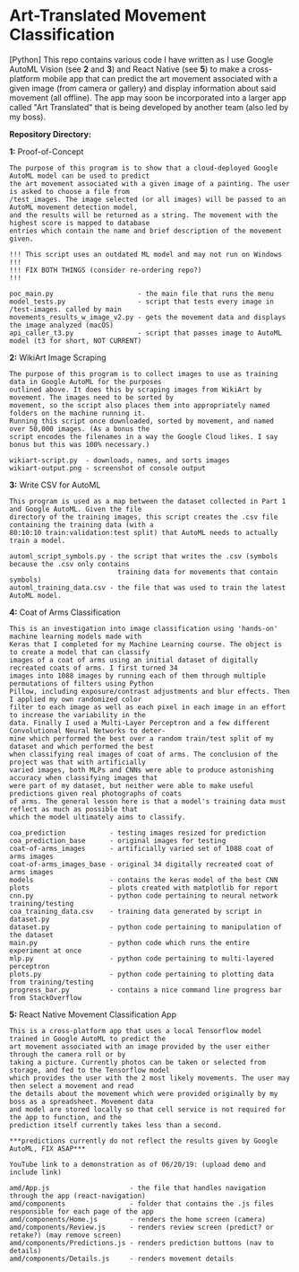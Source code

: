 # Art-Translated Movement Classification
[Python] This repo contains various code I have written as I use Google AutoML Vision (see **2** and **3**) and React Native (see **5**) to make a cross-platform mobile app that can predict the art movement associated with a given image (from camera or gallery) and display information about said movement (all offline). The app may soon be incorporated into a larger app called "Art Translated" that is being developed by another team (also led by my boss).


**Repository Directory:**

**1:** Proof-of-Concept

    The purpose of this program is to show that a cloud-deployed Google AutoML model can be used to predict
    the art movement associated with a given image of a painting. The user is asked to choose a file from
    /test_images. The image selected (or all images) will be passed to an AutoML movement detection model,
    and the results will be returned as a string. The movement with the highest score is mapped to database
    entries which contain the name and brief description of the movement given.

    !!! This script uses an outdated ML model and may not run on Windows !!!
    !!! FIX BOTH THINGS (consider re-ordering repo?)                     !!!

    poc_main.py                     - the main file that runs the menu
    model_tests.py                  - script that tests every image in /test-images. called by main
    movements_results_w_image_v2.py - gets the movement data and displays the image analyzed (macOS)
    api_caller_t3.py                - script that passes image to AutoML model (t3 for short, NOT CURRENT)

**2:** WikiArt Image Scraping

    The purpose of this program is to collect images to use as training data in Google AutoML for the purposes
    outlined above. It does this by scraping images from WikiArt by movement. The images need to be sorted by
    movement, so the script also places them into appropriately named folders on the machine running it.
    Running this script once downloaded, sorted by movement, and named over 50,000 images. (As a bonus the
    script encodes the filenames in a way the Google Cloud likes. I say bonus but this was 100% necessary.)

    wikiart-script.py  - downloads, names, and sorts images
    wikiart-output.png - screenshot of console output

**3:** Write CSV for AutoML

    This program is used as a map between the dataset collected in Part 1 and Google AutoML. Given the file
    directory of the training images, this script creates the .csv file containing the training data (with a
    80:10:10 train:validation:test split) that AutoML needs to actually train a model.

    automl_script_symbols.py - the script that writes the .csv (symbols because the .csv only contains
                               training data for movements that contain symbols)
    automl_training_data.csv - the file that was used to train the latest AutoML model.

**4:** Coat of Arms Classification

    This is an investigation into image classification using 'hands-on' machine learning models made with
    Keras that I completed for my Machine Learning course. The object is to create a model that can classify
    images of a coat of arms using an initial dataset of digitally recreated coats of arms. I first turned 34
    images into 1088 images by running each of them through multiple permutations of filters using Python
    Pillow, including exposure/contrast adjustments and blur effects. Then I applied my own randomized color
    filter to each image as well as each pixel in each image in an effort to increase the variability in the
    data. Finally I used a Multi-Layer Perceptron and a few different Convolutional Neural Networks to deter-
    mine which performed the best over a random train/test split of my dataset and which performed the best
    when classifying real images of coat of arms. The conclusion of the project was that with artificially
    varied images, both MLPs and CNNs were able to produce astonishing accuracy when classifying images that
    were part of my dataset, but neither were able to make useful predictions given real photographs of coats
    of arms. The general lesson here is that a model's training data must reflect as much as possible that
    which the model ultimately aims to classify.

    coa_prediction           - testing images resized for prediction
    coa_prediction_base      - original images for testing
    coat-of-arms_images      - artificially varied set of 1088 coat of arms images
    coat-of-arms_images_base - original 34 digitally recreated coat of arms images
    models                   - contains the keras model of the best CNN
    plots                    - plots created with matplotlib for report
    cnn.py                   - python code pertaining to neural network training/testing
    coa_training_data.csv    - training data generated by script in dataset.py
    dataset.py               - python code pertaining to manipulation of the dataset
    main.py                  - python code which runs the entire experiment at once
    mlp.py                   - python code pertaining to multi-layered perceptron
    plots.py                 - python code pertaining to plotting data from training/testing
    progress_bar.py          - contains a nice command line progress bar from StackOverflow

**5:** React Native Movement Classification App

    This is a cross-platform app that uses a local Tensorflow model trained in Google AutoML to predict the
    art movement associated with an image provided by the user either through the camera roll or by
    taking a picture. Currently photos can be taken or selected from storage, and fed to the Tensorflow model
    which provides the user with the 2 most likely movements. The user may then select a movement and read
    the details about the movement which were provided originally by my boss as a spreadsheet. Movement data
    and model are stored locally so that cell service is not required for the app to function, and the
    prediction itself currently takes less than a second.

    ***predictions currently do not reflect the results given by Google AutoML, FIX ASAP***

    YouTube link to a demonstration as of 06/20/19: (upload demo and include link)

    amd/App.js                    - the file that handles navigation through the app (react-navigation)
    amd/components                - folder that contains the .js files responsible for each page of the app
    amd/components/Home.js        - renders the home screen (camera)
    amd/components/Review.js      - renders review screen (predict? or retake?) (may remove screen)
    amd/components/Predictions.js - renders prediction buttons (nav to details)
    amd/components/Details.js     - renders movement details
